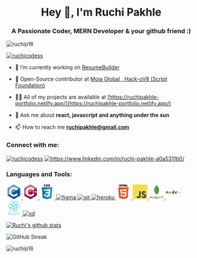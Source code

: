 <h1 align="center">Hey 👋, I'm Ruchi Pakhle</h1>
<h3 align="center">A Passionate Coder, MERN Developer & your github friend :)</h3>

<p align="left"> <img src="https://komarev.com/ghpvc/?username=ruchip16&label=Profile%20views&color=0e75b6&style=flat" alt="ruchip16" /> </p>

<p align="left"> <a href="https://twitter.com/ruchicodess" target="blank"><img src="https://img.shields.io/twitter/follow/ruchicodess?logo=twitter&style=for-the-badge" alt="ruchicodess" /></a> </p>

- 🔭 I’m currently working on [ResumeBuilder](https://github.com/Ruchip16/Resume-Builder)

- 👯 Open-Source contributor at [Moja Global , Hack-oV8 (Script Foundation)](https://github.com/Ruchip16/community-website,)

- 👨‍💻 All of my projects are available at [https://ruchipakhle-portfolio.netlify.app/](https://ruchipakhle-portfolio.netlify.app/)

- 💬 Ask me about **react, javascript and anything under the sun**

- 📫 How to reach me **ruchipakhle@gmail.com**

<h3 align="left">Connect with me:</h3>
<p align="left">
<a href="https://twitter.com/ruchicodess" target="blank"><img align="center" src="https://raw.githubusercontent.com/rahuldkjain/github-profile-readme-generator/master/src/images/icons/Social/twitter.svg" alt="ruchicodess" height="30" width="40" /></a>
<a href="https://www.linkedin.com/in/ruchi-pakhle-a0a5311b0/" target="blank"><img align="center" src="https://raw.githubusercontent.com/rahuldkjain/github-profile-readme-generator/master/src/images/icons/Social/linked-in-alt.svg" alt="https://www.linkedin.com/in/ruchi-pakhle-a0a5311b0/" height="30" width="40" /></a>
</p>

<h3 align="left">Languages and Tools:</h3>
<p align="left"> <a href="https://www.cprogramming.com/" target="_blank"> <img src="https://raw.githubusercontent.com/devicons/devicon/master/icons/c/c-original.svg" alt="c" width="40" height="40"/> </a> <a href="https://www.w3schools.com/cpp/" target="_blank"> <img src="https://raw.githubusercontent.com/devicons/devicon/master/icons/cplusplus/cplusplus-original.svg" alt="cplusplus" width="40" height="40"/> </a> <a href="https://www.w3schools.com/css/" target="_blank"> <img src="https://raw.githubusercontent.com/devicons/devicon/master/icons/css3/css3-original-wordmark.svg" alt="css3" width="40" height="40"/> </a> <a href="https://www.figma.com/" target="_blank"> <img src="https://www.vectorlogo.zone/logos/figma/figma-icon.svg" alt="figma" width="40" height="40"/> </a> <a href="https://git-scm.com/" target="_blank"> <img src="https://www.vectorlogo.zone/logos/git-scm/git-scm-icon.svg" alt="git" width="40" height="40"/> </a> <a href="https://heroku.com" target="_blank"> <img src="https://www.vectorlogo.zone/logos/heroku/heroku-icon.svg" alt="heroku" width="40" height="40"/> </a> <a href="https://www.w3.org/html/" target="_blank"> <img src="https://raw.githubusercontent.com/devicons/devicon/master/icons/html5/html5-original-wordmark.svg" alt="html5" width="40" height="40"/> </a> <a href="https://developer.mozilla.org/en-US/docs/Web/JavaScript" target="_blank"> <img src="https://raw.githubusercontent.com/devicons/devicon/master/icons/javascript/javascript-original.svg" alt="javascript" width="40" height="40"/> </a> <a href="https://www.mongodb.com/" target="_blank"> <img src="https://raw.githubusercontent.com/devicons/devicon/master/icons/mongodb/mongodb-original-wordmark.svg" alt="mongodb" width="40" height="40"/> </a> <a href="https://nodejs.org" target="_blank"> <img src="https://raw.githubusercontent.com/devicons/devicon/master/icons/nodejs/nodejs-original-wordmark.svg" alt="nodejs" width="40" height="40"/> </a> <a href="https://reactjs.org/" target="_blank"> <img src="https://raw.githubusercontent.com/devicons/devicon/master/icons/react/react-original-wordmark.svg" alt="react" width="40" height="40"/> </a> <a href="https://www.adobe.com/products/xd.html" target="_blank"> <img src="https://cdn.worldvectorlogo.com/logos/adobe-xd.svg" alt="xd" width="40" height="40"/> </a> </p>

[![Ruchi's github stats](https://github-readme-stats.vercel.app/api?username=Ruchip16&count_private=true&show_icons=true&theme=omni&hide_rank=false)](https://github.com/anuraghazra/github-readme-stats)

![GitHub Streak](https://github-readme-streak-stats.herokuapp.com/?user=Ruchip16&theme=omni)


<p><img align="left" src="https://github-readme-stats.vercel.app/api/top-langs?username=ruchip16&show_icons=true&locale=en&layout=compact&theme=omni" alt="ruchip16" /></p>

<!-- <p align="center">
  <img src="https://github.com/Ruchip16/Ruchip16/raw/output/github-contribution-grid-snake.svg" alt="snake"></center>
</p> -->



